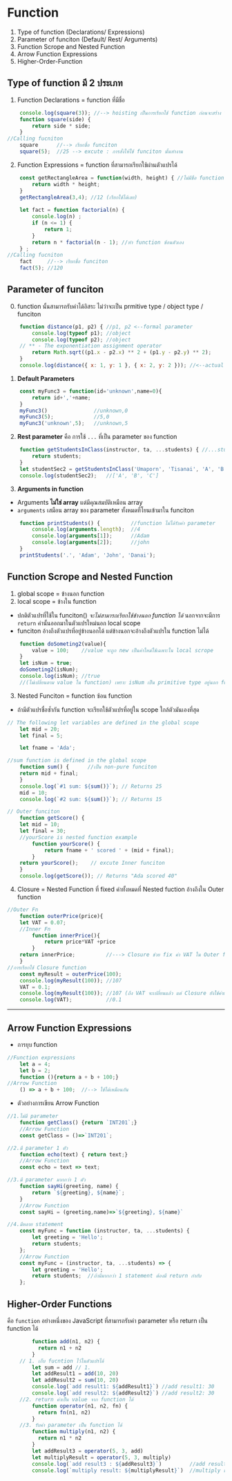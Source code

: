 # Function
1. Type of function (Declarations/ Expressions)
2. Parameter of funciton (Default/ Rest/ Arguments)
3. Function Scrope and Nested Function
4. Arrow Function Expressions
5. Higher-Order-Function

## Type of function มี 2 ประเภท
1. Function Declarations = function ที่มีชื่อ
```Javascript
    console.log(square(3)); //--> hoisting เป็นการเรียกใช้ function ก่อนจะสร้าง funciton
    function square(side) {
        return side * side;
    }
//Calling fucniton
    square      //--> เรียกชื่อ funciton
    square(5);  //25 --> excute : การสั่งให้ใช้ funciton นั้นทำงาน
``` 
2. Function Expressions = function ที่สามารถเรียกใช้ผ่านตัวแปรได้
```Javascript
    const getRectangleArea = function(width, height) { //ไม่มีชื่อ function ก็ได้
        return width * height;
    }
    getRectangleArea(3,4); //12 (เรียกใช้ได้เลย)
    
    let fact = function factorial(n) { 
        console.log(n) ;
        if (n <= 1) {
            return 1;
        }
        return n * factorial(n - 1); //ทำ function ซ้อนตัวเอง
    } ;
//Calling fucniton
    fact     //--> เรียกชื่อ funciton
    fact(5); //120
```
## Parameter of funciton
0. function นั้นสามารถรับค่าได้อิสระ ไม่ว่าจะเป็น prmitive type / object type / funciton
```Javascript
    function distance(p1, p2) { //p1, p2 <--formal parameter
        console.log(typeof p1); //object
        console.log(typeof p2); //object
    // ** ‐ The exponentiation assignment operator
        return Math.sqrt((p1.x - p2.x) ** 2 + (p1.y - p2.y) ** 2);
    }
    console.log(distance({ x: 1, y: 1 }, { x: 2, y: 2 })); //<--actual parameter
```
1. **Default Parameters** 
```Javascript
    const myFunc3 = function(id='unknown',name=0){
        return id+','+name;
    } 
    myFunc3()               //unknown,0
    myFunc3(5);             //5,0
    myFunc3('unknown',5);   //unknown,5
```
2. **Rest parameter** คือ การใช้ `...` ที่เป็น parameter ของ function
```Javascript
    function getStudentsInClass(instructor, ta, ...students) { //...students คือ array 
        return students;
    }
    let studentSec2 = getStudentsInClass('Umaporn', 'Tisanai', 'A', 'B', 'C');
    console.log(studentSec2);   //['A', 'B', 'C']
```
3. **Arguments in function**
* Arguments **ไม่ใช่ array** แต่มีคุณสมบัติเหมือน array 
* `arguments` เสมือน array ของ parameter ทั้งหมดที่โยนเข้ามาใน funciton
```Javascript
    function printStudents() {          //function ไม่ได้รับค่า parameter
        console.log(arguments.length);  //4
        console.log(arguments[1]);      //Adam
        console.log(arguments[2]);      //john
    }
    printStudents('.', 'Adam', 'John', 'Danai');
```
## Function Scrope and Nested Function
1. global scope = ข้างนอก function
2. local scope = ข้างใน function
* ปกติตัวแปรที่ใช้ใน funciton() _จะไม่สามารถเรียกใช้ข้างนอก function ได้_ 
นอกจากจะมีการ `return` ค่านั้นออกมาในตัวแปรใหม่นอก local scope
* funciton อ้างถึงตัวแปรที่อยู่ข้างนอกได้ แต่ข้างนอกจะอ้างถึงตัวแปรใน function ไม่ได้
```Javascript
    function doSometing2(value){
        value = 100;    //value จะถูก new เป็นค่าใหม่ใช้เฉพาะใน local scrope
    }
    let isNum = true;
    doSometing2(isNum);
    console.log(isNum); //true 
    //(ไม่เปลี่ยนตาม value ใน function) เพราะ isNum เป็น primitive type อยู่นอก function
```
3. Nested Funciton = function ซ้อน function
* ถ้ามีตัวแปรชื่อซ้ำกัน function จะเรียกใช้ตัวแปรที่อยู่ใน scope ใกล้ตัวมันเองที่สุด
```Javascript
// The following let variables are defined in the global scope
    let mid = 20;
    let final = 5;

    let fname = 'Ada';

//sum function is defined in the global scope
    function sum() {      //เป็น non-pure funciton
    return mid + final;
    }
    console.log(`#1 sum: ${sum()}`); // Returns 25
    mid = 10;
    console.log(`#2 sum: ${sum()}`); // Returns 15

// Outer funciton 
    function getScore() { 
    let mid = 10;
    let final = 30;
    //yourScore is nested function example
        function yourScore() {
            return fname + ' scored ' + (mid + final);
        }
    return yourScore();    // excute Inner funciton
    }
    console.log(getScore()); // Returns "Ada scored 40"
```
4. Closure = Nested Function ที่ fixed ค่าทั้งหมดที่ Nested fuction อ้างถึงใน Outer function
```Javascript
//Outer Fn
    function outerPrice(price){ 
    let VAT = 0.07;
    //Inner Fn
        function innerPrice(){      
            return price*VAT +price
        }
    return innerPrice;          //---> Closure ช่วย fix ค่า VAT ใน Outer fn
    }
//การเรียกใช้ Closure function
    const myResult = outerPrice(100);
    console.log(myResult(100)); //107
    VAT = 0.1;  
    console.log(myResult(100)); //107 (ถึง VAT จะเปลี่ยนแล้ว แต่ Closure ยังใช้ค่าเดิม)
    console.log(VAT);           //0.1
```
------
## Arrow Function Expressions
* การยุบ function 
```Javascript
//Function expressions
    let a = 4;
    let b = 2;
    function (){return a + b + 100;}   
//Arrow Function 
    () => a + b + 100;  //--> ใช้ได้เหมือนกัน
```
* ตัวอย่างการเขียน Arrow Function
```Javascript
//1.ไม่มี parameter
    function getClass() {return `INT201`;}
    //Arrow Function 
    const getClass = ()=>`INT201`;

//2.มี parameter 1 ตัว
    function echo(text) { return text;} 
    //Arrow Function 
    const echo = text => text;

//3.มี parameter มากกว่า 1 ตัว
    function sayHi(greeting, name) {
        return `${greeting}, ${name}`;
    }
    //Arrow Function
    const sayHi = (greeting,name)=>`${greeting}, ${name}`

//4.มีหลาย statement
    const myFunc = function (instructor, ta, ...students) {
        let greeting = 'Hello';
        return students;
    }; 
    //Arrow Function 
    const myFunc = (instructor, ta, ...students) => {
        let greeting = 'Hello';
        return students;  //ถ้ามีมากกว่า 1 statement ต้องมี return กำกับ
    };

```
## Higher-Order Functions
   คือ ```function``` อย่างหนึ่งของ JavaScript ที่สามารถรับค่า parameter หรือ return เป็น function ได้
   
```javascript
        function add(n1, n2) {
          return n1 + n2
        }
    // 1. เก็บ fucntion ไว้ในตัวแปรได้
        let sum = add // 1.
        let addResult1 = add(10, 20)
        let addResult2 = sum(10, 20)
        console.log(`add result1: ${addResult1}`) //add result1: 30
        console.log(`add result2: ${addResult2}`) //add result2: 30
    //2. return ค่าเป็น value จาก function ได้
        function operator(n1, n2, fn) {
          return fn(n1, n2) 
        }
    //3. รับค่า parameter เป็น function ได้
        function multiply(n1, n2) {
          return n1 * n2
        }
        let addResult3 = operator(5, 3, add)
        let multiplyResult = operator(5, 3, multiply)
        console.log(`add result3 : ${addResult3}`)         //add result3: 8
        console.log(`multiply result: ${multiplyResult}`)  //multiply result: 15
```